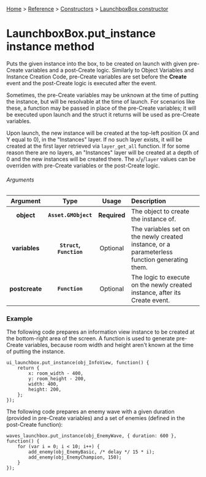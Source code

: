 [Home](/README.md) > [Reference](/Docs/Reference/Reference.md) > [Constructors](/Docs/Reference/Constructors/TOC.md) > [LaunchboxBox constructor](/Docs/Reference/Constructors/LaunchboxBox.md)

# LaunchboxBox.put_instance instance method

Puts the given instance into the box, to be created on launch with given pre-Create variables and a post-Create logic. Similarly to Object Variables and Instance Creation Code, pre-Create variables are set before the **Create** event and the post-Create logic is executed after the event.

Sometimes, the pre-Create variables may be unknown at the time of putting the instance, but will be resolvable at the time of launch. For scenarios like these, a function may be passed in place of the pre-Create variables; it will be executed upon launch and the struct it returns will be used as pre-Create variables.

Upon launch, the new instance will be created at the top-left position (X and Y equal to 0), in the "Instances" layer. If no such layer exists, it will be created at the first layer retrieved via `layer_get_all` function. If for some reason there are no layers, an "Instances" layer will be created at a depth of 0 and the new instances will be created there. The `x`/`y`/`layer` values can be overriden with pre-Create variables or the post-Create logic.

###### Arguments

| Argument | Type | Usage | Description |
|:---:|:---:|:---:|:---|
| **object** | **`Asset.GMObject`** | **Required** | The object to create the instance of. |
| **variables** | **`Struct`, `Function`** | Optional | The variables set on the newly created instance, or a parameterless function generating them. |
| **postcreate** | **`Function`** | Optional | The logic to execute on the newly created instance, after its Create event. |

### Example

The following code prepares an information view instance to be created at the bottom-right area of the screen. A function is used to generate pre-Create variables, because room width and height aren't known at the time of putting the instance.

```gml
ui_launchbox.put_instance(obj_InfoView, function() {
    return {
        x: room_width - 400,
        y: room_height - 200,
        width: 400,
        height: 200,
    };
});
```

The following code prepares an enemy wave with a given duration (provided in pre-Create variables) and a set of enemies (defined in the post-Create function):

```gml
waves_launchbox.put_instance(obj_EnemyWave, { duration: 600 }, function() {
    for (var i = 0; i < 10; i++) {
        add_enemy(obj_EnemyBasic, /* delay */ 15 * i);
        add_enemy(obj_EnemyChampion, 150);
    }
});
```